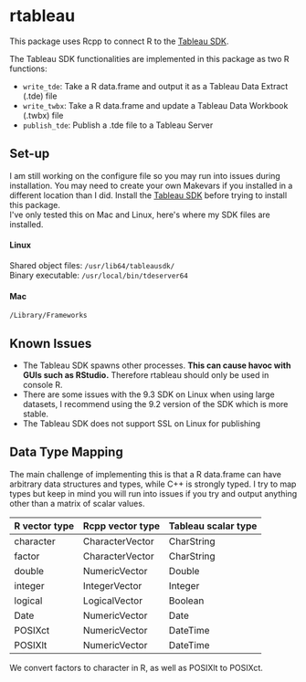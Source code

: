 # rtableau
This package uses Rcpp to connect R to the [Tableau SDK](https://onlinehelp.tableau.com/current/api/sdk/en-us/help.htm).

The Tableau SDK functionalities are implemented in this package as two R functions:
- `write_tde`: Take a R data.frame and output it as a Tableau Data Extract (.tde) file
- `write_twbx`: Take a R data.frame and update a Tableau Data Workbook (.twbx) file
- `publish_tde`: Publish a .tde file to a Tableau Server

## Set-up
I am still working on the configure file so you may run into issues during installation.  You may need to create your own Makevars if you installed in a different location than I did.
Install the [Tableau SDK](https://onlinehelp.tableau.com/current/api/sdk/en-us/help.htm#SDK/tableau_sdk_installing.htm) before trying to install this package.  
I've only tested this on Mac and Linux, here's where my SDK files are installed. 

#### Linux  
Shared object files: `/usr/lib64/tableausdk/`  
Binary executable: `/usr/local/bin/tdeserver64` 

#### Mac  
`/Library/Frameworks`

## Known Issues
- The Tableau SDK spawns other processes. **This can cause havoc with GUIs such as RStudio.** Therefore rtableau should only be used in console R.
- There are some issues with the 9.3 SDK on Linux when using large datasets, I recommend using the 9.2 version of the SDK which is more stable.
- The Tableau SDK does not support SSL on Linux for publishing


## Data Type Mapping
The main challenge of implementing this is that a R data.frame can have arbitrary data structures and types, while C++ is strongly typed.  I try to map types but keep in mind you will run into issues if you try and output anything other than a matrix of scalar values.

R vector type | Rcpp vector type | Tableau scalar type
------------ | ------------- | -------------
character | CharacterVector | CharString
factor | CharacterVector | CharString
double | NumericVector | Double
integer | IntegerVector | Integer
logical | LogicalVector | Boolean
Date | NumericVector| Date
POSIXct | NumericVector| DateTime
POSIXlt | NumericVector|  DateTime

We convert factors to character in R, as well as POSIXlt to POSIXct.

